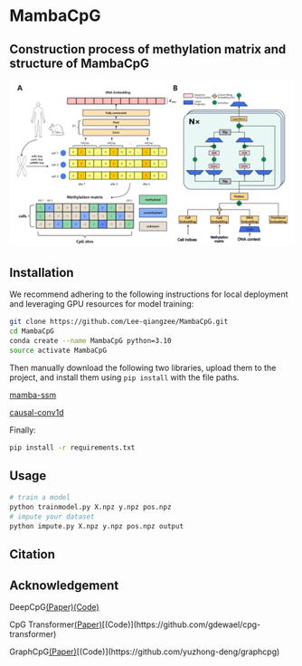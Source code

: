 # MambaCpG

## Construction process of methylation matrix and structure of MambaCpG
![Image text](figure1.png)


## Installation
We recommend adhering to the following instructions for local deployment and leveraging GPU resources for model training:

```bash
git clone https://github.com/Lee-qiangzee/MambaCpG.git
cd MambaCpG
conda create --name MambaCpG python=3.10
source activate MambaCpG
```
Then manually download the following two libraries, upload them to the project, and install them using `pip install` with the file paths.

[mamba-ssm](https://github.com/state-spaces/mamba/releases/download/v1.2.0.post1/mamba_ssm-1.2.0.post1+cu118torch2.0cxx11abiFALSE-cp310-cp310-linux_x86_64.whl)

[causal-conv1d](https://github.com/Dao-AILab/causal-conv1d/releases/download/v1.2.0.post2/causal_conv1d-1.2.0.post2+cu118torch2.0cxx11abiFALSE-cp310-cp310-linux_x86_64.whl)

Finally:
```bash
pip install -r requirements.txt
```

## Usage
```bash
# train a model
python trainmodel.py X.npz y.npz pos.npz
# impute your dataset
python impute.py X.npz y.npz pos.npz output
```

## Citation

## Acknowledgement
DeepCpG[(Paper)](https://genomebiology.biomedcentral.com/articles/10.1186/s13059-017-1189-z)[(Code)](https://github.com/cangermueller/deepcpg)

CpG Transformer[(Paper)](https://academic.oup.com/bioinformatics/article/38/3/597/6413629?)[(Code)](https://github.com/gdewael/cpg-transformer)

GraphCpG[(Paper)](https://academic.oup.com/bioinformatics/advance-article/doi/10.1093/bioinformatics/btad533/7255916?)[(Code)](https://github.com/yuzhong-deng/graphcpg)
